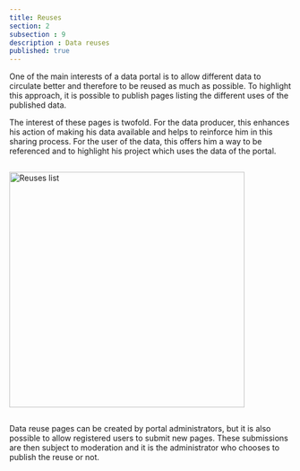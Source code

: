 ```yaml
---
title: Reuses
section: 2
subsection : 9
description : Data reuses
published: true
---
```


One of the main interests of a data portal is to allow different data to circulate better and therefore to be reused as much as possible. To highlight this approach, it is possible to publish pages listing the different uses of the published data.

The interest of these pages is twofold. For the data producer, this enhances his action of making his data available and helps to reinforce him in this sharing process. For the user of the data, this offers him a way to be referenced and to highlight his project which uses the data of the portal.

<img src="./images/functional-presentation/reuses.png"
     height="420" style="margin:15px auto;" alt="Reuses list" />

Data reuse pages can be created by portal administrators, but it is also possible to allow registered users to submit new pages. These submissions are then subject to moderation and it is the administrator who chooses to publish the reuse or not.


